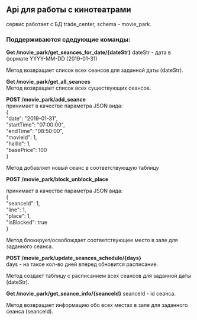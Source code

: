 ## Api для работы с кинотеатрами  
  
сервис работает с БД trade_center, schema - movie_park.  
  
### Поддерживаются сдедующие команды:  
  
**Get /movie_park/get_seances_for_date/{dateStr}** 
dateStr - дата в формате YYYY-MM-DD (2019-01-31)  
 
Метод возвращает список всех сеансов для заданной даты (dateStr).
  
**Get /movie_park/get_all_seances**  
Метод возвращает список всех существующих сеансов.  
  
**POST /movie_park/add_seance**  
принимает в качестве параметра JSON вида:  
{  
	"date": "2019-01-31",  
	"startTime": "07:00:00",  
	"endTime": "08:50:00",  
	"movieId": 1,  
	"hallId": 1,  
	"basePrice": 100  
}  
  
Метод добавляет новый сеанс в соответствующую таблицу  

**POST /movie_park/block_unblock_place**  

принимает в качестве параметра JSON вида:  
{  
	"seanceId": 1,  
	"line": 1,  
	"place": 1,  
	"isBlocked": true  
}
  
Метод блокирует/освобождает соответствующее место в зале для заданного сеанса.  
  
  
**POST /movie_park/update_seances_schedule/{days}**  
days - на такое кол-во дней вперед обновится расписание.  
  
Метод создает таблицу с расписанием всех сеансов для заданной даты (dateStr).  
  
**Get /movie_park/get_seance_info/{seanceId}**
seanceId - id сеанса.

Метод возвращает информацию обо всех местах в зале для заданного сеанса (seanceId).
